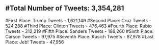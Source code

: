 #Total Number of Tweets: 3,354,281 
---
#First Place: Trump Tweets - 1,621,149
#Second Place: Cruz Tweets - 524,288
#Third Place: Clinton Tweets - 476,463
#Fourth Place: Rubio Tweets - 312,219
#Fifth Place: Sanders Tweets - 186,260
#Sixth Place: Carson Tweets - 97,975
#Seventh Place: Kasich Tweets - 87,978
#Last Place: Jeb! Tweets - 47,956
